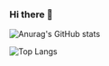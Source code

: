 ### Hi there 👋 

<!--
**fedecarboni7/fedecarboni7** is a ✨ _special_ ✨ repository because its `README.md` (this file) appears on your GitHub profile.

Here are some ideas to get you started:

- 🔭 I’m currently working on ...
- 🌱 I’m currently learning ...
- 👯 I’m looking to collaborate on ...
- 🤔 I’m looking for help with ...
- 💬 Ask me about ...
- 📫 How to reach me: ...
- 😄 Pronouns: ...
- ⚡ Fun fact: ...
-->

![Anurag's GitHub stats](https://github-readme-stats.vercel.app/api?username=fedecarboni7&hide_rank=true&hide=stars,issues,contribs&count_private=true&show_icons=true&theme=dracula&include_all_commits=true)

![Top Langs](https://github-readme-stats.vercel.app/api/top-langs/?username=fedecarboni7&theme=dracula&hide=jupyter%20notebook,makefile&layout=compact)
